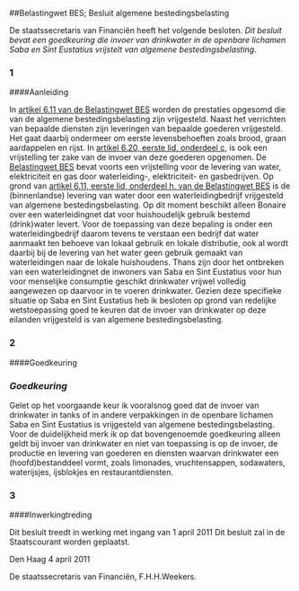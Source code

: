 <meta http-equiv='Content-Type' content='text/html; charset=utf-8' />

##Belastingwet BES; Besluit algemene bestedingsbelasting

De staatssecretaris van Financiën heeft het volgende besloten.  *Dit besluit bevat een goedkeuring die invoer van drinkwater in de openbare lichamen Saba en Sint Eustatius vrijstelt van algemene bestedingsbelasting.*    
### 1  

####Aanleiding

In [artikel 6.11 van de Belastingwet BES](../../../../../../../wet-BES/belastingwet/bes/BWBR0029244/README.md) worden de prestaties opgesomd die van de algemene bestedingsbelasting zijn vrijgesteld. Naast het verrichten van bepaalde diensten zijn leveringen van bepaalde goederen vrijgesteld. Het gaat daarbij ondermeer om eerste levensbehoeften zoals brood, graan aardappelen en rijst. In [artikel 6.20, eerste lid, onderdeel c](../../../../../../../wet-BES/belastingwet/bes/BWBR0029244/README.md), is ook een vrijstelling ter zake van de invoer van deze goederen opgenomen. De [Belastingwet BES](../../../../../../../wet-BES/belastingwet/bes/BWBR0029244/README.md) bevat voorts een vrijstelling voor de levering van water, elektriciteit en gas door waterleiding-, elektriciteit- en gasbedrijven. Op grond van [artikel 6.11, eerste lid, onderdeel h, van de Belastingwet BES](../../../../../../../wet-BES/belastingwet/bes/BWBR0029244/README.md) is de (binnenlandse) levering van water door een waterleidingbedrijf vrijgesteld van algemene bestedingsbelasting. Op dit moment beschikt alleen Bonaire over een waterleidingnet dat voor huishoudelijk gebruik bestemd (drink)water levert. Voor de toepassing van deze bepaling is onder een waterleidingbedrijf daarom tevens te verstaan een bedrijf dat water aanmaakt ten behoeve van lokaal gebruik en lokale distributie, ook al wordt daarbij bij de levering van het water geen gebruik gemaakt van waterleidingen naar de lokale huishoudens. Thans zijn door het ontbreken van een waterleidingnet de inwoners van Saba en Sint Eustatius voor hun voor menselijke consumptie geschikt drinkwater vrijwel volledig aangewezen op daarvoor in te voeren drinkwater. Gezien deze specifieke situatie op Saba en Sint Eustatius heb ik besloten op grond van redelijke wetstoepassing goed te keuren dat de invoer van drinkwater op deze eilanden vrijgesteld is van algemene bestedingsbelasting.    
### 2  

####Goedkeuring

### *Goedkeuring* 

Gelet op het voorgaande keur ik vooralsnog goed dat de invoer van drinkwater in tanks of in andere verpakkingen in de openbare lichamen Saba en Sint Eustatius is vrijgesteld van algemene bestedingsbelasting. Voor de duidelijkheid merk ik op dat bovengenoemde goedkeuring alleen geldt bij invoer van drinkwater en niet van toepassing is op de invoer, de productie en levering van goederen en diensten waarvan drinkwater een (hoofd)bestanddeel vormt, zoals limonades, vruchtensappen, sodawaters, waterijsjes, ijsblokjes en restaurantdiensten.    
### 3  

####Inwerkingtreding

Dit besluit treedt in werking met ingang van 1 april 2011      Dit besluit zal in de Staatscourant worden geplaatst.   

Den Haag 
4 april 2011   

De 
staatssecretaris van Financiën, 
F.H.H.Weekers.   
